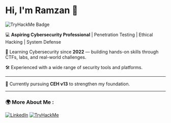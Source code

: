 # Hi, I'm **Ramzan** 👋  
![TryHackMe Badge](https://tryhackme-badges.s3.amazonaws.com/ramzan92.png)


💻 **Aspiring Cybersecurity Professional** | Penetration Testing | Ethical Hacking | System Defense  

🔐 Learning Cybersecurity since **2022** — building hands-on skills through CTFs, labs, and real-world challenges.

🛠️ Experienced with a wide range of security tools and platforms.  

---

🎯 Currently pursuing **CEH v13** to strengthen my foundation.  

---
### 🌍 More About Me :  
[![LinkedIn](https://img.shields.io/badge/LinkedIn-Profile-0A66C2?style=for-the-badge&logo=linkedin&logoColor=white)](https://www.linkedin.com/in/ramzankm92)
[![TryHackMe](https://img.shields.io/badge/TryHackMe-Profile-212121?style=for-the-badge&logo=tryhackme&logoColor=red)](https://tryhackme.com/p/ramzan92)

